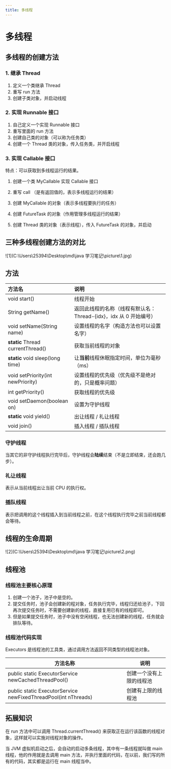 ```yaml
---
title: 多线程
---
```

# 多线程

## 多线程的创建方法

### 1. 继承 Thread

1. 定义一个类继承 Thread
2. 重写 run 方法
3. 创建子类对象，并启动线程

### 2. 实现 Runnable 接口

1. 自己定义一个实现 Runnable 接口
2. 重写里面的 run 方法
3. 创建自己类的对象（可以称为任务类）
4. 创建一个 Thread 类的对象，传入任务类，并开启线程

### 3. 实现 Callable 接口

特点：可以获取到多线程运行的结果。

1. 创建一个类 MyCallable 实现 Callable 接口

2. 重写 call （是有返回值的，表示多线程运行的结果）

   

3. 创建 MyCallable 的对象（表示多线程要执行的任务）

4. 创建 FutureTask 的对象（作用管理多线程运行的结果）

5. 创建 Thread 类的对象（表示线程），传入 FutureTask 的对象，并启动



## 三种多线程创建方法的对比

![1](C:\Users\25394\Desktop\md\java 学习笔记\picture\1.jpg)



## 方法

| 方法名                            | 说明                                                         |
| :-------------------------------- | :----------------------------------------------------------- |
| void start()                      | 线程开始                                                     |
| String getName()                  | 返回此线程的名称（线程有默认名：Thread-{idx}，idx 从 0 开始编号） |
| void setName(String name)         | 设置线程的名字（构造方法也可以设置名字）                     |
| **static** Thread currentThread() | 获取当前线程的对象                                           |
| **static** void sleep(long time)  | 让**当前**线程休眠指定时间，单位为毫秒（ms）                 |
| void setPriority(int newPriority) | 设置线程的优先级（优先级不是绝对的，只是概率问题）           |
| int getPriority()                 | 获取线程的优先级                                             |
| void setDaemon(boolean on)        | 设置为守护线程                                               |
| **static** void yield()           | 出让线程 / 礼让线程                                          |
| void join()                       | 插入线程 / 插队线程                                          |

### 守护线程

当其它的非守护线程执行完毕后，守护线程会**陆续**结束（不是立即结束，还会跑几步）。 



### 礼让线程

表示从当前线程出让当前 CPU 的执行权。



### 插队线程

表示把调用的这个线程插入到当前线程之前，在这个线程执行完毕之前当前线程都会等待。





## 线程的生命周期

![2](C:\Users\25394\Desktop\md\java 学习笔记\picture\2.png)



## 线程池

### 线程池主要核心原理

1. 创建一个池子，池子中是空的。
2. 提交任务时，池子会创建新的程对象，任务执行完毕，线程归还给池子，下回再次提交任务时，不需要创建新的线程，直接复用已有的线程即可。
3. 但是如果提交任务时，池子中没有空闲线程，也无法创建新的线程，任务就会排队等待。



### 线程池代码实现

Executors 是线程池的工具类，通过调用方法返回不同类型的线程池对象。

| 方法名称                                                     | 说明                     |
| ------------------------------------------------------------ | ------------------------ |
| public static ExecutorService newCachedThreadPool()          | 创建一个没有上限的线程池 |
| public static ExecutorService newFixedThreadPool(int nThreads) | 创建有上限的线程池       |



## 拓展知识

在 run 方法中可以调用 Thread.currentThread() 来获取正在运行该函数的线程对象，这样就可以实施对线程对象的操作。

当 JVM 虚拟机启动之后，会自动的启动多条线程，其中有一条线程就叫做 main 线程，他的作用就是去调用 main 方法，并执行里面的代码，在以前，我们写的所有的代码，其实都是运行在 main 线程当中。



